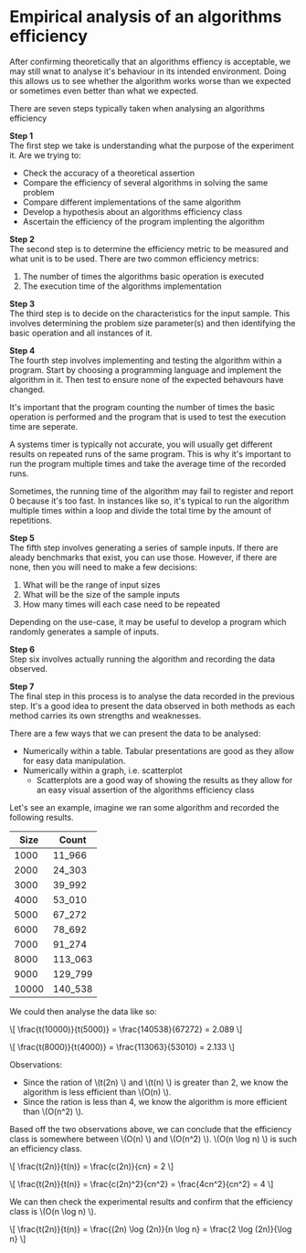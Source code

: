 # Empirical analysis of an algorithms efficiency

After confirming theoretically that an algorithms effiency is acceptable, we
may still wnat to analyse it's behaviour in its intended environment. Doing 
this allows us to see whether the algorithm works worse than we expected or 
sometimes even better than what we expected.

There are seven steps typically taken when analysing an algorithms efficiency

**Step 1**  
The first step we take is understanding what the purpose of the experiment it.
Are we trying to:
- Check the accuracy of a theoretical assertion
- Compare the efficiency of several algorithms in solving the same problem
- Compare different implementations of the same algorithm
- Develop a hypothesis about an algorithms efficiency class
- Ascertain the efficiency of the program implenting the algorithm

**Step 2**  
The second step is to determine the efficiency metric to be measured and what unit
is to be used. There are two common efficiency metrics:
1. The number of times the algorithms basic operation is executed
2. The execution time of the algorithms implementation

**Step 3**  
The third step is to decide on the characteristics for the input sample. This
involves determining the problem size parameter(s) and then identifying the
basic operation and all instances of it.

**Step 4**  
The fourth step involves implementing and testing the algorithm within a program.
Start by choosing a programming language and implement the algorithm in it. Then
test to ensure none of the expected behavours have changed. 

It's important that the program counting the number of times the basic operation 
is performed and the program that is used to test the execution time are seperate.

A systems timer is typically not accurate, you will usually get different results
on repeated runs of the same program. This is why it's important to run the program
multiple times and take the average time of the recorded runs.

Sometimes, the running time of the algorithm may fail to register and report 0
because it's too fast. In instances like so, it's typical to run the algorithm
multiple times within a loop and divide the total time by the amount of repetitions.

**Step 5**  
The fifth step involves generating a series of sample inputs. If there are aleady
benchmarks that exist, you can use those. However, if there are none, then you will
need to make a few decisions:
1. What will be the range of input sizes
2. What will be the size of the sample inputs
3. How many times will each case need to be repeated

Depending on the use-case, it may be useful to develop a program which randomly
generates a sample of inputs.

**Step 6**  
Step six involves actually running the algorithm and recording the data observed.

**Step 7**  
The final step in this process is to analyse the data recorded in the previous step.
It's a good idea to present the data observed in both methods as each method
carries its own strengths and weaknesses.

There are a few ways that we can present the data to be analysed:
- Numerically within a table. Tabular presentations are good as they allow for 
easy data manipulation.
- Numerically within a graph, i.e. scatterplot
    - Scatterplots are a good way of showing the results as they allow for an easy
    visual assertion of the algorithms efficiency class

Let's see an example, imagine we ran some algorithm and recorded the following results.

| Size | Count |
|------|-------|
| 1000 | 11_966 |
| 2000 | 24_303 |
| 3000 | 39_992 |
| 4000 | 53_010 |
| 5000 | 67_272 |
| 6000 | 78_692 |
| 7000 | 91_274 |
| 8000 | 113_063 |
| 9000 | 129_799 |
| 10000 | 140_538 |

We could then analyse the data like so:

\\[
    \frac{t(10000)}{t(5000)} = \frac{140538}{67272} = 2.089 
\\]

\\[
    \frac{t(8000)}{t(4000)} = \frac{113063}{53010} = 2.133 
\\]

Observations:
- Since the ration of \\(t(2n) \\) and \\(t(n) \\) is greater than 2, we know
the algorithm is less efficient than \\(O(n) \\).
- Since the ration is less than 4, we know the algorithm is more efficient than
\\(O(n^2) \\).

Based off the two observations above, we can conclude that the efficiency class
is somewhere between \\(O(n) \\) and \\(O(n^2) \\). \\(O(n \log n) \\) is such an
efficiency class.

\\[
    \frac{t(2n)}{t(n)} = \frac{c(2n)}{cn} = 2
\\]

\\[
    \frac{t(2n)}{t(n)} = \frac{c(2n)^2}{cn^2} = \frac{4cn^2}{cn^2} = 4
\\]

We can then check the experimental results and confirm that the efficiency class
is \\(O(n \log n) \\).

\\[
    \frac{t(2n)}{t(n)} = \frac{(2n) \log (2n)}{n \log n} = \frac{2 \log (2n)}{\log n}
\\]
